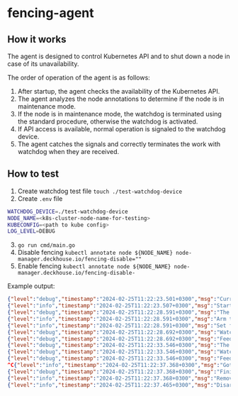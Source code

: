 # fencing-agent

## How it works

The agent is designed to control Kubernetes API and to shut down a node in case of its unavailability.

The order of operation of the agent is as follows:

1. After startup, the agent checks the availability of the Kubernetes API.
2. The agent analyzes the node annotations to determine if the node is in maintenance mode.
3. If the node is in maintenance mode, the watchdog is terminated using the standard procedure, otherwise the watchdog is activated.
4. If API access is available, normal operation is signaled to the watchdog device.
5. The agent catches the signals and correctly terminates the work with watchdog when they are received.

## How to test

1. Create watchdog test file `touch ./test-watchdog-device`
2. Create `.env` file

```bash
WATCHDOG_DEVICE=./test-watchdog-device
NODE_NAME=<k8s-cluster-node-name-for-testing>
KUBECONFIG=<path to kube config>
LOG_LEVEL=DEBUG
```

3. `go run cmd/main.go`
4. Disable fencing `kubectl annotate node ${NODE_NAME} node-manager.deckhouse.io/fencing-disable=""`
5. Enable fencing `kubectl annotate node ${NODE_NAME} node-manager.deckhouse.io/fencing-disable-`

Example output:

```json
{"level":"debug","timestamp":"2024-02-25T11:22:23.501+0300","msg":"Current config","config":{"WatchdogDevice":"./test-watchdog-device","WatchdogFeedInterval":5000000000,"KubernetesAPICheckInterval":5000000000,"KubernetesAPITimeout":10000000000,"HealthProbeBindAddress":":8081","NodeName":"virtlab-pt-1"}}
{"level":"info","timestamp":"2024-02-25T11:22:23.507+0300","msg":"Starting the healthz server","node":"virtlab-pt-1"}
{"level":"debug","timestamp":"2024-02-25T11:22:28.591+0300","msg":"The API is available","node":"virtlab-pt-1"}
{"level":"info","timestamp":"2024-02-25T11:22:28.591+0300","msg":"Arm the watchdog","node":"virtlab-pt-1"}
{"level":"info","timestamp":"2024-02-25T11:22:28.591+0300","msg":"Set fencing node label","node":"virtlab-pt-1","label":"node-manager.deckhouse.io/fencing-enabled"}
{"level":"debug","timestamp":"2024-02-25T11:22:28.692+0300","msg":"Watchdog status","node":"virtlab-pt-1","is armed":true}
{"level":"debug","timestamp":"2024-02-25T11:22:28.692+0300","msg":"Feeding the watchdog","node":"virtlab-pt-1"}
{"level":"debug","timestamp":"2024-02-25T11:22:33.546+0300","msg":"The API is available","node":"virtlab-pt-1"}
{"level":"debug","timestamp":"2024-02-25T11:22:33.546+0300","msg":"Watchdog status","node":"virtlab-pt-1","is armed":true}
{"level":"debug","timestamp":"2024-02-25T11:22:33.546+0300","msg":"Feeding the watchdog","node":"virtlab-pt-1"}
^C{"level":"info","timestamp":"2024-02-25T11:22:37.368+0300","msg":"Got a signal","signal":"interrupt"}
{"level":"debug","timestamp":"2024-02-25T11:22:37.368+0300","msg":"Finishing the API check","node":"virtlab-pt-1"}
{"level":"info","timestamp":"2024-02-25T11:22:37.368+0300","msg":"Remove fencing node label","node":"virtlab-pt-1","label":"node-manager.deckhouse.io/fencing-enabled"}
{"level":"info","timestamp":"2024-02-25T11:22:37.465+0300","msg":"Disarm the watchdog","node":"virtlab-pt-1"}
```
